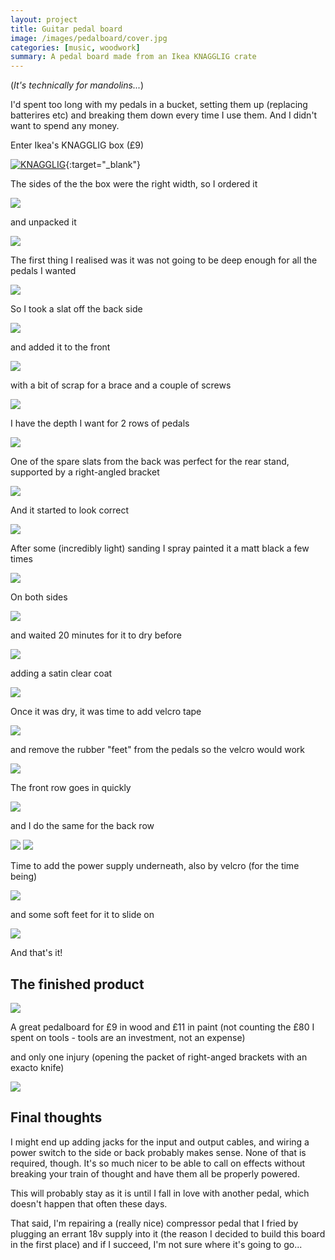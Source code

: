 ```yaml
---
layout: project
title: Guitar pedal board
image: /images/pedalboard/cover.jpg
categories: [music, woodwork]
summary: A pedal board made from an Ikea KNAGGLIG crate
---
```


(*It's technically for mandolins...*)

I'd spent too long with my pedals in a bucket, setting them up (replacing batterires etc) and
breaking them down every time I use them. And I didn't want to spend any money.

Enter Ikea's KNAGGLIG box (£9)

[![KNAGGLIG](/images/pedalboard/knagglig-box-pine.jpg)](https://www.ikea.com/gb/en/products/small-storage-organisers/storage-boxes-baskets/knagglig-box-pine-art-70292359/){:target="_blank"}

The sides of the the box were the right width, so I ordered it

![](/images/pedalboard/IMG_7980.JPG)

and unpacked it

![](/images/pedalboard/IMG_7981.JPG)

The first thing I realised was it was not going to be deep enough for all the pedals I wanted

![](/images/pedalboard/IMG_7982.JPG)

So I took a slat off the back side

![](/images/pedalboard/IMG_7984.JPG)

and added it to the front

![](/images/pedalboard/IMG_7985.JPG)

with a bit of scrap for a brace and a couple of screws

![](/images/pedalboard/IMG_7986.JPG)

I have the depth I want for 2 rows of pedals

![](/images/pedalboard/IMG_7987.JPEG)

One of the spare slats from the back was perfect for the rear stand, supported by a right-angled bracket

![](/images/pedalboard/IMG_7988.JPG)

And it started to look correct

![](/images/pedalboard/IMG_7989.JPG)

After some (incredibly light) sanding I spray painted it a matt black a few times

![](/images/pedalboard/IMG_7990.JPG)

On both sides

![](/images/pedalboard/IMG_7991.JPG)

and waited 20 minutes for it to dry before

![](/images/pedalboard/IMG_7992.JPG)

adding a satin clear coat

![](/images/pedalboard/IMG_7993.JPG)

Once it was dry, it was time to add velcro tape

![](/images/pedalboard/IMG_7994.JPEG)

and remove the rubber "feet" from the pedals so the velcro would work

![](/images/pedalboard/IMG_7995.JPG)

The front row goes in quickly

![](/images/pedalboard/IMG_7997.JPEG)

and I do the same for the back row

![](/images/pedalboard/IMG_7998.JPEG)
![](/images/pedalboard/IMG_7999.JPEG)

Time to add the power supply underneath, also by velcro (for the time being)

![](/images/pedalboard/IMG_8002.JPG)

and some soft feet for it to slide on

![](/images/pedalboard/IMG_8008.jpeg)

And that's it!


## The finished product

![](/images/pedalboard/IMG_8003.JPEG)

A great pedalboard for £9 in wood and £11 in paint (not counting the £80 I
spent on tools - tools are an investment, not an expense)

and only one injury (opening the packet of right-anged brackets with an exacto knife)

![](/images/pedalboard/IMG_8004.JPG)

## Final thoughts

I might end up adding jacks for the input and output cables, and wiring
a power switch to the side or back probably makes sense. None of that is required, though.
It's so much nicer to be able to call on effects without breaking your train of thought
and have them all be properly powered.

This will probably stay as it is until I fall in love with another pedal, which
doesn't happen that often these days.

That said, I'm repairing a (really nice) compressor pedal that I fried by plugging
an errant  18v supply into it (the reason I decided to build this board in the first place)
and if I succeed, I'm not sure where it's going to go...
